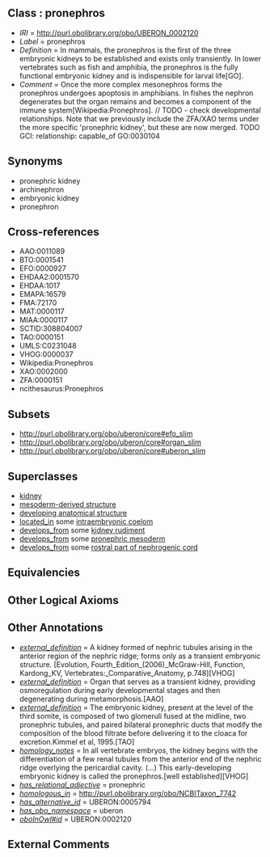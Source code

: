 
## Class : pronephros

 * *IRI* = http://purl.obolibrary.org/obo/UBERON_0002120
 * *Label* = pronephros
 * *Definition* = In mammals, the pronephros is the first of the three embryonic kidneys to be established and exists only transiently. In lower vertebrates such as fish and amphibia, the pronephros is the fully functional embryonic kidney and is indispensible for larval life[GO].
 * *Comment* = Once the more complex mesonephros forms the pronephros undergoes apoptosis in amphibians. In fishes the nephron degenerates but the organ remains and becomes a component of the immune system[Wikipedia:Pronephros]. // TODO - check developmental relationships. Note that we previously include the ZFA/XAO terms under the more specific 'pronephric kidney', but these are now merged. TODO GCI: relationship: capable_of GO:0030104

## Synonyms

 * pronephric kidney
 * archinephron
 * embryonic kidney
 * pronephron

## Cross-references

 * AAO:0011089
 * BTO:0001541
 * EFO:0000927
 * EHDAA2:0001570
 * EHDAA:1017
 * EMAPA:16579
 * FMA:72170
 * MAT:0000117
 * MIAA:0000117
 * SCTID:308804007
 * TAO:0000151
 * UMLS:C0231048
 * VHOG:0000037
 * Wikipedia:Pronephros
 * XAO:0002000
 * ZFA:0000151
 * ncithesaurus:Pronephros

## Subsets

 * http://purl.obolibrary.org/obo/uberon/core#efo_slim
 * http://purl.obolibrary.org/obo/uberon/core#organ_slim
 * http://purl.obolibrary.org/obo/uberon/core#uberon_slim

## Superclasses

 * [kidney](../../UBERON/13/UBERON_0002113.md)
 * [mesoderm-derived structure](../../UBERON/20/UBERON_0004120.md)
 * [developing anatomical structure](../../UBERON/23/UBERON_0005423.md)
 * [located_in](../../RO/25/RO_0001025.md) some [intraembryonic coelom](../../UBERON/87/UBERON_0003887.md)
 * [develops_from](../../RO/02/RO_0002202.md) some [kidney rudiment](../../UBERON/95/UBERON_0005095.md)
 * [develops_from](../../RO/02/RO_0002202.md) some [pronephric mesoderm](../../UBERON/21/UBERON_0005721.md)
 * [develops_from](../../RO/02/RO_0002202.md) some [rostral part of nephrogenic cord](../../UBERON/54/UBERON_0005754.md)

## Equivalencies


## Other Logical Axioms


## Other Annotations

 * *[external_definition](../../UBPROP/01/UBPROP_0000001.md)* = A kidney formed of nephric tubules arising in the anterior region of the nephric ridge; forms only as a transient embryonic structure. [Evolution, Fourth_Edition_(2006)_McGraw-Hill, Function, Kardong_KV, Vertebrates:_Comparative_Anatomy, p.748][VHOG]
 * *[external_definition](../../UBPROP/01/UBPROP_0000001.md)* = Organ that serves as a transient kidney, providing osmoregulation during early developmental stages and then degenerating during metamorphosis.[AAO]
 * *[external_definition](../../UBPROP/01/UBPROP_0000001.md)* = The embryonic kidney, present at the level of the third somite, is composed of two glomeruli fused at the midline, two pronephric tubules, and paired bilateral pronephric ducts that modify the composition of the blood filtrate before delivering it to the cloaca for excretion.Kimmel et al, 1995.[TAO]
 * *[homology_notes](../../UBPROP/03/UBPROP_0000003.md)* = In all vertebrate embryos, the kidney begins with the differentiation of a few renal tubules from the anterior end of the nephric ridge overlying the pericardial cavity. (...) This early-developing embryonic kidney is called the pronephros.[well established][VHOG]
 * *[has_relational_adjective](../../UBPROP/07/UBPROP_0000007.md)* = pronephric
 * *[homologous_in](../../core#homologous/in/core#homologous_in.md)* = http://purl.obolibrary.org/obo/NCBITaxon_7742
 * *[has_alternative_id](../../Id/oboInOwl#hasAlternativeId.md)* = UBERON:0005794
 * *[has_obo_namespace](../../ce/oboInOwl#hasOBONamespace.md)* = uberon
 * *[oboInOwl#id](../../id/oboInOwl#id.md)* = UBERON:0002120

## External Comments

